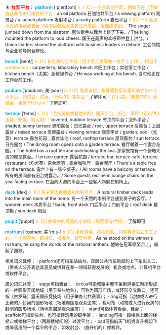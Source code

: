 ☀ <font color="red">**台面 平台：**</font>
<font color="sky blue">**platform**</font> ['plætfɔ:m] 
<font color="orange">n. 1 [C] 一个凸起的平面，例如可在上面放置设备或进行操控的平台：</font>an oil platform 石油钻井平台 / a viewing platform 观景台 / a launch platform 发射平台 / a rocky platform 岩石平台 <font color="orange">2 [C] 一个高出地面的讲台或舞台（供演讲者或表演者进行演讲、授课或演出）：</font>The singer jumped down from the platform. 那位歌手从舞台上跳了下来。/ The king mounted the platform to loud cheers. 国王在高声的欢呼声中登上讲台。/ Union leaders shared the platform with business leaders in debate. 工会领袖与企业领导同台辩论。

<font color="sky blue">**bench**</font> [bentʃ] 
<font color="orange">n. [C] 长且重的工作台（用于用工具等做一些手工工作），相当于workbench：</font>carpenter’s, laboratory bench 木匠工作台；实验室工作台 / kitchen bench（尤美）厨房操作台 / He was working at his bench. 当时他正在工作台前工作。
           
<font color="sky blue">**podium**</font> [ˈpəʊdiəm; 美 ˈpoʊ-]
<font color="orange">n. 1 [C] 发表演讲、指挥管弦乐队等所站立的一个小平台，如讲台、讲坛、（乐队的）指挥台：</font>了解即可 <font color="orange">2 [C] [美]（教堂中的）诵经台，相当于lectern：</font>了解即可
           
<font color="sky blue">**terrace**</font> [ˈterəs]
<font color="orange">n. [C]（尤指房屋或餐馆外的）露天平台、阳台、草坪（可以供人坐着、吃饭、晒太阳）：</font>covered, outdoor terrace 有顶的平台；室外平台 / shaded, sunny terrace 遮阳露台；日光露台 / rear, upper terrace 后露台；上层露台 / raised terrace 高架露台 / viewing terrace 观景平台 / garden, pool（尤英）terrace 露台花园；露台泳池 / roof, rooftop terrace 屋顶露台 / sun terrace 日光露台 / The dining room opens onto a garden terrace. 餐厅朝着一个露台花园。/ The hotel has a roof terrace overlooking the sea. 那家旅馆有一个俯瞰大海的屋顶露台。/ terrace garden 露台花园 / terrace bar, terrace cafe, terrace restaurant（均尤英）露台酒吧；露台咖啡厅；露台餐厅 / There's a table free on the terrace. 露台上有一张空桌子。/ All rooms have a balcony or terrace. 所有的房间都有阳台或露台。/ Some guests recline in lounge chairs on the sea-facing terrace. 在面向大海的平台上一些客人斜躺在躺椅上。
                      
<font color="sky blue">**deck**</font> [dek]
<font color="orange">n. [C] 房子旁边供憩息的木制平台：</font>A natural timber deck leads into the main room of the home. 有一个天然的木制平台通到房子的客厅。/ wooden deck 木质平台 / back, front deck 门后平台；门前平台 / roof deck 屋顶板 / sun deck 阳台

<font color="sky blue">**pulpit**</font> [ˈpʊlpɪt]
<font color="orange">n. [C] 教堂中的高高的小讲坛（周围常有栏杆）：</font>了解即可

<font color="sky blue">**rostrum**</font> [ˈrɒstrəm; 美 ˈrɑ:s-]
<font color="orange">n. [C] 发表演讲、指挥乐队、领奖等所站立于其上的一个小高平台，即讲坛、指挥台、领奖台等：</font>As he stood on the winner's rostrum, he sang the words of the national anthem. 他站在冠军领奖台上，唱起了国歌。

相关词义延伸：
· platform还可指车站站台、双层公共汽车后部的上下车出入口、（供某人公开表达其意见或供其在某一领域获得发展的）机会或地点、计算机平台或软件平台。

周边词汇补充：
· stage可指舞台；
· circus可指城镇中若干条街道相汇聚所形成的一片圆形开阔地域（用于某些地名），可称为圆形广场，或环形交叉路口。还可指（古罗马）露天圆形竞技场（用于举办公共赛事）；
· ring可指（动物或人进行比赛的）封闭的圆形场地（场地周围是观众坐席），也可指（动物或人进行表演的）封闭的圆形场地（场地周围是观众坐席）；
· stand可指体育看台、舞台；
· scaffold可指断头台。也可指建筑用的脚手架；
· landing可指一段楼梯上面的楼梯口或楼梯平台；（两段楼梯间的）过渡平台；
· pad可指航天飞机或直升机起飞或降落用的一个扁平的平台，如发射台、（直升机的）停机坪。

